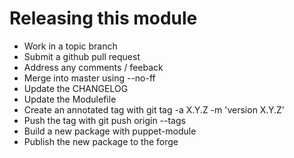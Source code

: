 # Releasing this module #

 * Work in a topic branch
 * Submit a github pull request
 * Address any comments / feeback
 * Merge into master using --no-ff
 * Update the CHANGELOG
 * Update the Modulefile
 * Create an annotated tag with git tag -a X.Y.Z -m 'version X.Y.Z'
 * Push the tag with git push origin --tags
 * Build a new package with puppet-module
 * Publish the new package to the forge

